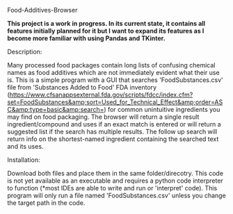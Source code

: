 Food-Additives-Browser


**This project is a work in progress. In its current state, it contains all features initially planned for it but I want to expand its features as I become more familiar with using Pandas and TKinter.**


Description:

Many processed food packages contain long lists of confusing chemical names as food additives which are not immediately evident what their use is. This is a simple program with a GUI that searches 'FoodSubstances.csv' file from 'Substances Added to Food' FDA inventory (https://www.cfsanappsexternal.fda.gov/scripts/fdcc/index.cfm?set=FoodSubstances&amp;sort=Used_for_Technical_Effect&amp;order=ASC&amp;type=basic&amp;search=) for common unintuitive ingredients you may find on food packaging. The browser will return a single result ingredient/compound and uses if an exact match is entered or will return a suggested list if the search has multiple results. The follow up search will return info on the shortest-named ingredient containing the searched text and its uses.


Installation:

Download both files and place them in the same folder/direcotry. This code is not yet available as an executable and requires a python code interpreter to function (*most IDEs are able to write and run or 'interpret' code). This program will only run a file named 'FoodSubstances.csv' unless you change the target path in the code.
